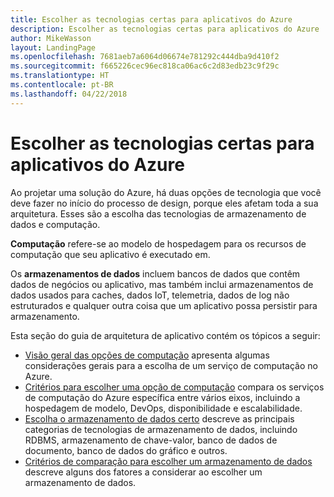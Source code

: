 ```yaml
---
title: Escolher as tecnologias certas para aplicativos do Azure
description: Escolher as tecnologias certas para aplicativos do Azure
author: MikeWasson
layout: LandingPage
ms.openlocfilehash: 7681aeb7a6064d06674e781292c444dba9d410f2
ms.sourcegitcommit: f665226cec96ec818ca06ac6c2d83edb23c9f29c
ms.translationtype: HT
ms.contentlocale: pt-BR
ms.lasthandoff: 04/22/2018
---
```

# <a name="choose-the-right-technologies-for-azure-applications"></a>Escolher as tecnologias certas para aplicativos do Azure

Ao projetar uma solução do Azure, há duas opções de tecnologia que você deve fazer no início do processo de design, porque eles afetam toda a sua arquitetura. Esses são a escolha das tecnologias de armazenamento de dados e computação. 

**Computação** refere-se ao modelo de hospedagem para os recursos de computação que seu aplicativo é executado em. 

Os **armazenamentos de dados** incluem bancos de dados que contêm dados de negócios ou aplicativo, mas também inclui armazenamentos de dados usados para caches, dados IoT, telemetria, dados de log não estruturados e qualquer outra coisa que um aplicativo possa persistir para armazenamento.

Esta seção do guia de arquitetura de aplicativo contém os tópicos a seguir:

- [Visão geral das opções de computação](./compute-overview.md) apresenta algumas considerações gerais para a escolha de um serviço de computação no Azure.
- [Critérios para escolher uma opção de computação](./compute-comparison.md) compara os serviços de computação do Azure específica entre vários eixos, incluindo a hospedagem de modelo, DevOps, disponibilidade e escalabilidade.
- [Escolha o armazenamento de dados certo](./data-store-overview.md) descreve as principais categorias de tecnologias de armazenamento de dados, incluindo RDBMS, armazenamento de chave-valor, banco de dados de documento, banco de dados do gráfico e outros. 
- [Critérios de comparação para escolher um armazenamento de dados](./data-store-comparison.md) descreve alguns dos fatores a considerar ao escolher um armazenamento de dados.


